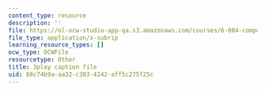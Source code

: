 ```yaml
---
content_type: resource
description: ''
file: https://ol-ocw-studio-app-qa.s3.amazonaws.com/courses/6-004-computation-structures-spring-2017/88c74b9aaa32c3834242aff5c275f25c_aheyquidLO8.srt
file_type: application/x-subrip
learning_resource_types: []
ocw_type: OCWFile
resourcetype: Other
title: 3play caption file
uid: 88c74b9a-aa32-c383-4242-aff5c275f25c
---
```

